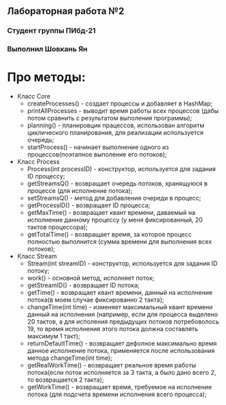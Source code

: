 ## Лабораторная работа №2
### Студент группы ПИбд-21
### Выполнил Шовкань Ян
# Про методы:
* Класс Core
    * createProcesses() - создает процессы и добавляет в HashMap;
    * printAllProcesses - выводит время работы всех процессов (дабы потом сравнить с результатом выполения программы);
    * planning() - планировцик працессов, использован алгоритм циклического планирования, для реализации используется очередь; 
    * startProcess() - начинает выполнение одного из процессов(поэтапное выполение его потоков);
* Класс Process
    * Process(int processID) - конструктор, используется для задания ID процессу;
    * getStreamsQ() - возвращает очередь потоков, хранящуюся в процессе (для исполнение потока);
    * setStreamsQ() - метод для добавления очереди в процесс; 
    * getProcessID() - возвращает ID процесса;
    * getMaxTime() - возвращает квант времени, даваемый на исполнение данному процессу (у меня фиксированный, 20 тактов процессора);
    * getTotalTime() - возвращает время, за которое процесс полностью выполнится (сумма времени для выполнения всех потоков);
* Класс Stream
    * Stream(int streamID) - конструктор, используется для задания ID потоку;
    * work() - основной метод, исполняет поток;
    * getStreamID() - возвращает ID потока;
    * getTime() - возвращает квант времени, данный на исполнение потока(в моем случае фиксированно 2 такта);
    * changeTime(int time) - изменяет максимальный квант времени данный на исполнения (например, если для процесса выделено 20 тактов, а для исполения предыдущих потоков потребоволось 19, то время исполнения этого потока должна составлять максимум 1 такт); 
    * returnDefaultTime() - возвращает дефолное максимально время данное исполнение потока, применяется после использования метода changeTime(int time);
    * getRealWorkTime() - возвращает реальное время работы потока(если поток исполняется за 3 такта, а было дано всего 2, то возвращается 2 такта);
    * getWorkTime() - возвращает время, требуемое на исполнение потока (для подсчета времени исполнения всего процесса); 